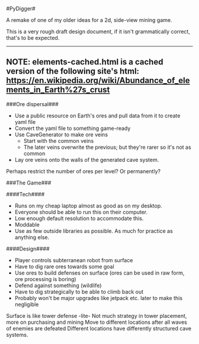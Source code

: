#PyDigger#

A remake of one of my older ideas for a 2d, side-view mining game.

This is a very rough draft design document, if it isn't grammatically correct,
that's to be expected.

---
NOTE: elements-cached.html is a cached version of the following site's html:
https://en.wikipedia.org/wiki/Abundance_of_elements_in_Earth%27s_crust
---

###Ore dispersal###

+ Use a public resource on Earth's ores and pull data from it to create yaml file
+ Convert the yaml file to something game-ready
+ Use CaveGenerator to make ore veins
  + Start with the common veins
  + The later veins overwrite the previous; but they're rarer so it's not as common
+ Lay ore veins onto the walls of the generated cave system.


Perhaps restrict the number of ores per level? Or permanently?


###The Game###

####Tech####

+ Runs on my cheap laptop almost as good as on my desktop.
+ Everyone should be able to run this on their computer.
+ Low enough default resolution to accommodate this.
+ Moddable
+ Use as few outside libraries as possible. As much for practice as anything else.


####Design####

+ Player controls subterranean robot from surface
+ Have to dig rare ores towards some goal
+ Use ores to build defenses on surface (ores can be used in raw form, ore processing is boring)
+ Defend against something (wildlife)
+ Have to dig strategically to be able to climb back out
+ Probably won't be major upgrades like jetpack etc. later to make this negligible

Surface is like tower defense -lite-
Not much strategy in tower placement, more on purchasing and mining
Move to different locations after all waves of enemies are defeated
Different locations have differently structured cave systems.

